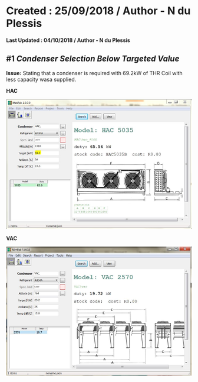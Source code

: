# Created : 25/09/2018 / Author - N du Plessis
#### Last Updated : 04/10/2018 / Author - N du Plessis

##  #1 **_Condenser Selection Below Targeted Value_**

**Issue:** Stating that a condenser is required with 69.2kW of THR
Coil with less capacity wasa supplied.

**HAC**

![alt text](UndersizedCondenser.JPG "Undersized Condenser Selection")

**VAC**

![alt text](UndersizedCondenserVAC.JPG "Undersized Condenser Selection")


